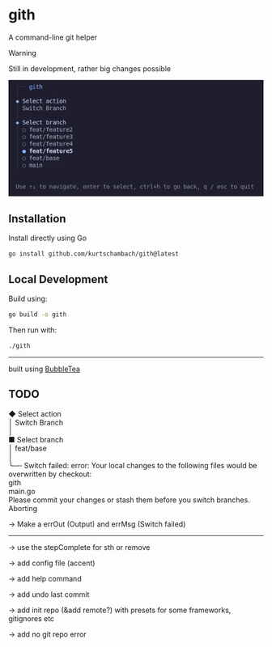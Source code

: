 # gith

A command-line git helper

> [!WARNING]
> Still in development, rather big changes possible

![](/assets/preview.png)

## Installation

Install directly using Go

```bash
go install github.com/kurtschambach/gith@latest
```

## Local Development

Build using:

```bash
go build -o gith
```

Then run with:

```bash
./gith
```

---

built using [BubbleTea](https://github.com/charmbracelet/bubbletea)

## TODO

◆ Select action  
 │ Switch Branch  
 │  
 ■ Select branch  
 │ feat/base  
 │  
 ╰─╌ Switch failed: error: Your local changes to the following files would be overwritten by checkout:  
 gith  
 main.go  
 Please commit your changes or stash them before you switch branches.  
 Aborting

-> Make a errOut (Output) and errMsg (Switch failed)

---

-> use the stepComplete for sth or remove

-> add config file (accent)

-> add help command

-> add undo last commit

-> add init repo (&add remote?) with presets for some frameworks, gitignores etc

-> add no git repo error
